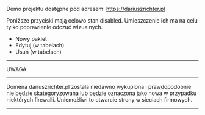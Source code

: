 Demo projektu dostępne pod adresem:
https://dariuszrichter.pl

Poniższe przyciski mają celowo stan disabled. Umieszczenie ich ma na celu tylko poprawienie odczuć wizualnych.
- Nowy pakiet
- Edytuj (w tabelach)
- Usuń (w tabelach)

********
UWAGA
********
Domena dariuszrichter.pl została niedawno wykupiona i prawdopodobnie nie będzie skategoryzowana lub będzie oznaczona jako nowa w przypadku niektórych firewalli. 
Uniemożliwi to otwarcie strony w sieciach firmowych.
********
